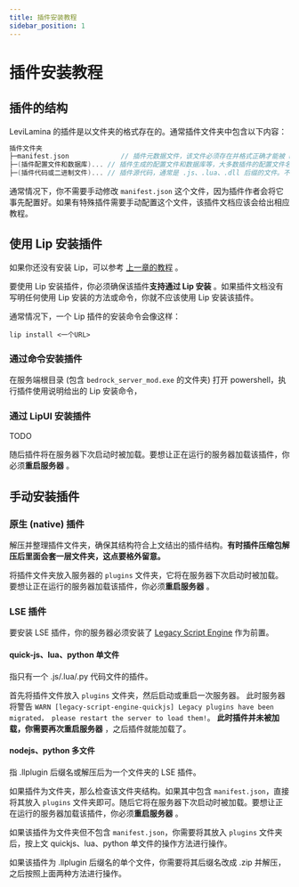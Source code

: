 ```yaml
---
title: 插件安装教程
sidebar_position: 1
---
```


# 插件安装教程

## 插件的结构

LeviLamina 的插件是以文件夹的格式存在的。通常插件文件夹中包含以下内容：

```c
插件文件夹
├─manifest.json             // 插件元数据文件，该文件必须存在并格式正确才能被 LeviLamina 识别
├─(插件配置文件和数据库)... // 插件生成的配置文件和数据库等，大多数插件的配置文件名叫 config.json，并以一个文件夹或一个 .db 或 .json 后缀文件作为数据库
├─(插件代码或二进制文件)... // 插件源代码，通常是 .js、.lua、.dll 后缀的文件。不要删除，修改或重命名文件，否则可能导致插件无法运行！
```

通常情况下，你不需要手动修改 `manifest.json` 这个文件，因为插件作者会将它事先配置好。如果有特殊插件需要手动配置这个文件，该插件文档应该会给出相应教程。

## 使用 Lip 安装插件

如果你还没有安装 Lip，可以参考 [上一章的教程](./LeviLamina-Install.md#准备工作-安装-lip) 。

要使用 Lip 安装插件，你必须确保该插件**支持通过 Lip 安装** 。如果插件文档没有写明任何使用 Lip 安装的方法或命令，你就不应该使用 Lip 安装该插件。

通常情况下，一个 Lip 插件的安装命令会像这样：

```shell
lip install <一个URL>
```

### 通过命令安装插件

在服务端根目录 (包含 `bedrock_server_mod.exe` 的文件夹) 打开 powershell，执行插件使用说明给出的 Lip 安装命令，

### 通过 LipUI 安装插件

TODO

随后插件将在服务器下次启动时被加载。要想让正在运行的服务器加载该插件，你必须**重启服务器** 。

## 手动安装插件

### 原生 (native) 插件

解压并整理插件文件夹，确保其结构符合上文结出的插件结构。**有时插件压缩包解压后里面会套一层文件夹，这点要格外留意。**

将插件文件夹放入服务器的 `plugins` 文件夹，它将在服务器下次启动时被加载。要想让正在运行的服务器加载该插件，你必须**重启服务器** 。

### LSE 插件

要安装 LSE 插件，你的服务器必须安装了 [Legacy Script Engine](./legacy-script-engine.md) 作为前置。

#### quick-js、lua、python 单文件

指只有一个 .js/.lua/.py 代码文件的插件。

首先将插件文件放入 `plugins` 文件夹，然后启动或重启一次服务器。
此时服务器将警告 `WARN [legacy-script-engine-quickjs] Legacy plugins have been migrated， please restart the server to load them!`。
**此时插件并未被加载，你需要再次重启服务器** ，之后插件就能加载了。

#### nodejs、python 多文件

指 .llplugin 后缀名或解压后为一个文件夹的 LSE 插件。

如果插件为文件夹，那么检查该文件夹结构。如果其中包含 `manifest.json`，直接将其放入 `plugins` 文件夹即可。随后它将在服务器下次启动时被加载。要想让正在运行的服务器加载该插件，你必须**重启服务器** 。

如果该插件为文件夹但不包含 `manifest.json`，你需要将其放入 `plugins` 文件夹后，按上文 quickjs、lua、python 单文件的操作方法进行操作。

如果该插件为 .llplugin 后缀名的单个文件，你需要将其后缀名改成 .zip 并解压，之后按照上面两种方法进行操作。
